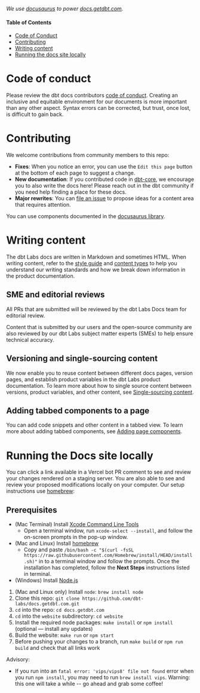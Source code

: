 _We use [docusaurus](https://v2.docusaurus.io/) to power [docs.getdbt.com](https://docs.getdbt.com/)._

#### Table of Contents

* [Code of Conduct](#Code-of-conduct)
* [Contributing](#contributing)  
* [Writing content](#writing-content)
* [Running the docs site locally](#running-the-docs-site-locally)

# Code of conduct

Please review the dbt docs contributors [code of conduct](https://github.com/dbt-labs/docs.getdbt.com/blob/current/contributing/contributor-code-of-conduct.md).
Creating an inclusive and equitable environment for our documents is more important than any other aspect.  Syntax errors can be corrected, but trust, once lost, is difficult to gain back.

# Contributing

We welcome contributions from community members to this repo:
- **Fixes**: When you notice an error, you can use the `Edit this page` button at the bottom of each page to suggest a change.
- **New documentation**: If you contributed code in [dbt-core](https://github.com/dbt-labs/dbt-core), we encourage you to also write the docs here! Please reach out in the dbt community if you need help finding a place for these docs.
- **Major rewrites**: You can [file an issue](https://github.com/dbt-labs/docs.getdbt.com/issues/new/choose) to propose ideas for a content area that requires attention.

You can use components documented in the [docusaurus library](https://v2.docusaurus.io/docs/markdown-features/).

# Writing content

The dbt Labs docs are written in Markdown and sometimes HTML. When writing content, refer to the [style guide](https://github.com/dbt-labs/docs.getdbt.com/blob/current/contributing/content-style-guide.md) and [content types](/contributing/content-types.md) to help you understand our writing standards and how we break down information in the product documentation. 

## SME and editorial reviews

All PRs that are submitted will be reviewed by the dbt Labs Docs team for editorial review.

Content that is submitted by our users and the open-source community are also reviewed by our dbt Labs subject matter experts (SMEs) to help ensure technical accuracy.


## Versioning and single-sourcing content

We now enable you to reuse content between different docs pages, version pages, and establish product variables in the dbt Labs product documentation. To learn more about how to single source content between versions, product variables, and other content, see [Single-sourcing content](/contributing/single-sourcing-content.md).

## Adding tabbed components to a page

You can add code snippets and other content in a tabbed view. To learn more about adding tabbed components, see [Adding page components](/contributing/adding-page-components.md).

# Running the Docs site locally

You can click a link available in a Vercel bot PR comment to see and review your changes rendered on a staging server. You are also able to see and review your proposed modifications locally on your computer. Our setup instructions use [homebrew](https://brew.sh/):

## Prerequisites

* (Mac Terminal) Install [Xcode Command Line Tools](https://developer.apple.com/download/more/)
  - Open a terminal window, run `xcode-select --install`, and follow the on-screen prompts in the pop-up window.
* (Mac and Linux) Install [homebrew](https://brew.sh/)
  - Copy and paste `/bin/bash -c "$(curl -fsSL https://raw.githubusercontent.com/Homebrew/install/HEAD/install.sh)"` in to a terminal window and follow the prompts.  Once the installation has completed, follow the **Next Steps** instructions listed in terminal.
* (Windows) Install [Node.js](https://nodejs.org/en/download/)

1. (Mac and Linux only) Install `node`: `brew install node`
2. Clone this repo: `git clone https://github.com/dbt-labs/docs.getdbt.com.git`
3. `cd` into the repo: `cd docs.getdbt.com`
4. `cd` into the `website` subdirectory: `cd website`
5. Install the required node packages: `make install` or `npm install` (optional &mdash; install any updates)
6. Build the website: `make run` or `npm start`
7. Before pushing your changes to a branch, run `make build` or `npm run build` and check that all links work

Advisory:
- If you run into an `fatal error: 'vips/vips8' file not found` error when you run `npm install`, you may need to run `brew install vips`. Warning: this one will take a while -- go ahead and grab some coffee!
